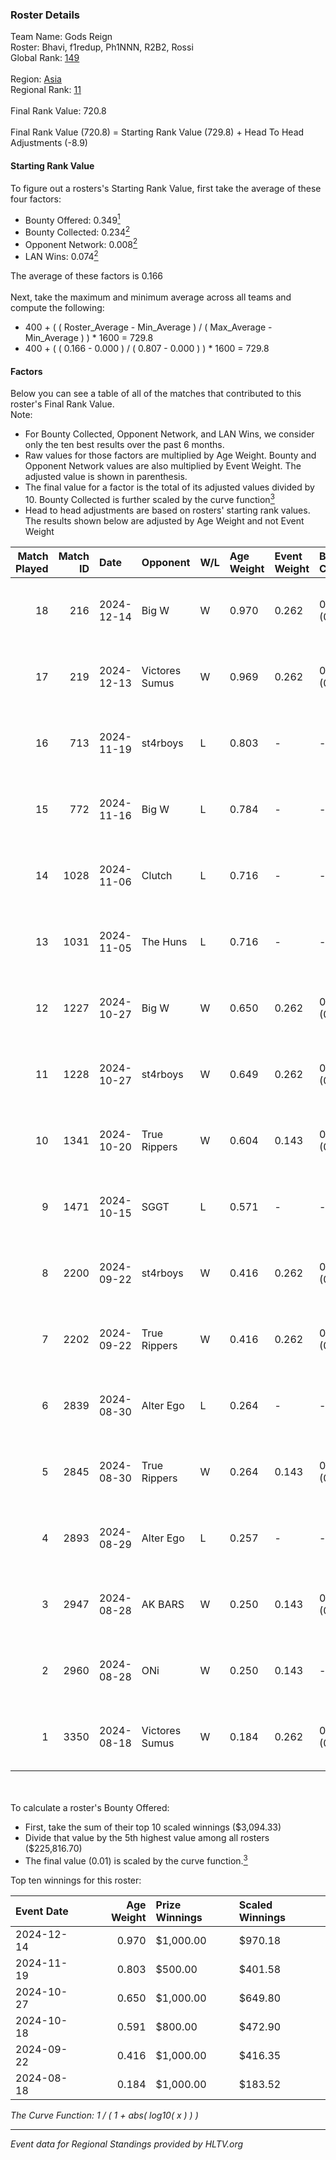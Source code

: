 ### Roster Details<br />
Team Name: Gods Reign<br />
Roster: Bhavi, f1redup, Ph1NNN, R2B2, Rossi<br />
Global Rank: [149](../../standings_global_2025_01_17.md)<br />
<br />
Region: [Asia]( ../../standings_asia_2025_01_17.md)<br />
Regional Rank: [11]( ../../standings_asia_2025_01_17.md)<br />
<br />
Final Rank Value:  720.8<br />
<br />
Final Rank Value (720.8) = Starting Rank Value (729.8) + Head To Head Adjustments (-8.9)<br />

#### Starting Rank Value<br />
To figure out a rosters's Starting Rank Value, first take the average of these four factors:<br />
- Bounty Offered: 0.349[<sup>1</sup>](#table2)
- Bounty Collected: 0.234[<sup>2</sup>](#table1)
- Opponent Network: 0.008[<sup>2</sup>](#table1)
- LAN Wins: 0.074[<sup>2</sup>](#table1)

The average of these factors is 0.166<br />
<br />
Next, take the maximum and minimum average across all teams and compute the following:<br />
- 400 + ( ( Roster_Average - Min_Average ) / ( Max_Average - Min_Average ) ) * 1600 = 729.8
- 400 + ( ( 0.166 - 0.000 ) / ( 0.807 - 0.000 ) ) * 1600 = 729.8


#### Factors<br />
Below you can see a table of all of the matches that contributed to this roster's Final Rank Value.<br />
Note:<br />

- For Bounty Collected, Opponent Network, and LAN Wins, we consider only the ten best results over the past 6 months.
- Raw values for those factors are multiplied by Age Weight. Bounty and Opponent Network values are also multiplied by Event Weight. The adjusted value is shown in parenthesis.
- The final value for a factor is the total of its adjusted values divided by 10. Bounty Collected is further scaled by the curve function[<sup>3</sup>](#curveFunction)
- Head to head adjustments are based on rosters' starting rank values. The results shown below are adjusted by Age Weight and not Event Weight
<span id="table1"></span><br />


| Match Played | Match ID | Date       | Opponent       | W/L | Age Weight | Event Weight | Bounty Collected | Opponent Network | LAN Wins  | H2H Adj. | Roster                                      |
| -: | -: | :- | :- | :- | :- | :- | :- | :- | :- | -: | :- |
|           18 |      216 | 2024-12-14 | Big W          | W   | 0.970      | 0.262        | 0.008 (0.002)    | 0.119 (0.030)    | 0 (0.000) |    15.70 | Bhavi, f1redup, Ph1NNN, R2B2, Rossi         |
|           17 |      219 | 2024-12-13 | Victores Sumus | W   | 0.969      | 0.262        | 0.000 (0.000)    | 0.000 (0.000)    | 0 (0.000) |     7.20 | Bhavi, f1redup, Ph1NNN, R2B2, Rossi         |
|           16 |      713 | 2024-11-19 | st4rboys       | L   | 0.803      | -            | -                | -                | -         |   -14.45 | Bhavi, f1redup, Ph1NNN, R2B2, Rossi         |
|           15 |      772 | 2024-11-16 | Big W          | L   | 0.784      | -            | -                | -                | -         |   -12.30 | Bhavi, f1redup, Ph1NNN, R2B2, Rossi         |
|           14 |     1028 | 2024-11-06 | Clutch         | L   | 0.716      | -            | -                | -                | -         |   -16.19 | Bhavi, f1redup, Ph1NNN, R2B2, Rossi         |
|           13 |     1031 | 2024-11-05 | The Huns       | L   | 0.716      | -            | -                | -                | -         |    -3.98 | Bhavi, f1redup, Ph1NNN, R2B2, Rossi         |
|           12 |     1227 | 2024-10-27 | Big W          | W   | 0.650      | 0.262        | 0.008 (0.001)    | 0.119 (0.020)    | 0 (0.000) |     9.79 | Bhavi, f1redup, Ph1NNN, R2B2, reV3nnnn      |
|           11 |     1228 | 2024-10-27 | st4rboys       | W   | 0.649      | 0.262        | 0.004 (0.001)    | 0.061 (0.010)    | 0 (0.000) |     8.13 | Bhavi, f1redup, Ph1NNN, R2B2, reV3nnnn      |
|           10 |     1341 | 2024-10-20 | True Rippers   | W   | 0.604      | 0.143        | 0.000 (0.000)    | 0.038 (0.003)    | 1 (0.604) |     4.17 | Bhavi, f1redup, Ph1NNN, R2B2, reV3nnnn      |
|            9 |     1471 | 2024-10-15 | SGGT           | L   | 0.571      | -            | -                | -                | -         |    -9.75 | Bhavi, f1redup, Ph1NNN, R2B2, reV3nnnn      |
|            8 |     2200 | 2024-09-22 | st4rboys       | W   | 0.416      | 0.262        | 0.004 (0.000)    | 0.061 (0.007)    | 0 (0.000) |     5.36 | 1nhuman, Bhavi, Ph1NNN, R2B2, reV3nnnn      |
|            7 |     2202 | 2024-09-22 | True Rippers   | W   | 0.416      | 0.262        | 0.000 (0.000)    | 0.038 (0.004)    | 0 (0.000) |     2.91 | 1nhuman, Bhavi, Ph1NNN, R2B2, reV3nnnn      |
|            6 |     2839 | 2024-08-30 | Alter Ego      | L   | 0.264      | -            | -                | -                | -         |    -6.29 | Bhavi, f1redup, Mcg!LLzZz, Ph1NNN, reV3nnnn |
|            5 |     2845 | 2024-08-30 | True Rippers   | W   | 0.264      | 0.143        | 0.000 (0.000)    | 0.038 (0.001)    | 0 (0.000) |     1.83 | Bhavi, f1redup, Mcg!LLzZz, Ph1NNN, reV3nnnn |
|            4 |     2893 | 2024-08-29 | Alter Ego      | L   | 0.257      | -            | -                | -                | -         |    -6.20 | Bhavi, f1redup, Ph1NNN, R2B2, reV3nnnn      |
|            3 |     2947 | 2024-08-28 | AK BARS        | W   | 0.250      | 0.143        | 0.020 (0.001)    | 0.012 (0.000)    | 0 (0.000) |     2.36 | Bhavi, f1redup, Ph1NNN, R2B2, reV3nnnn      |
|            2 |     2960 | 2024-08-28 | ONi            | W   | 0.250      | 0.143        | -                | 0.037 (0.001)    | 0 (0.000) |     1.47 | Bhavi, f1redup, Ph1NNN, R2B2, reV3nnnn      |
|            1 |     3350 | 2024-08-18 | Victores Sumus | W   | 0.184      | 0.262        | 0.000 (0.000)    | -                | -         |     1.32 | Bhavi, f1redup, Ph1NNN, R2B2, reV3nnnn      |

<br />
<span id="table2"></span><br />
To calculate a roster's Bounty Offered:<br />

- First, take the sum of their top 10 scaled winnings ($3,094.33)
- Divide that value by the 5th highest value among all rosters ($225,816.70)
- The final value (0.01) is scaled by the curve function.[<sup>3</sup>](#curveFunction)

Top ten winnings for this roster:<br />

| Event Date | Age Weight | Prize Winnings | Scaled Winnings |
| :- | -: | :- | :- |
| 2024-12-14 |      0.970 | $1,000.00      | $970.18         |
| 2024-11-19 |      0.803 | $500.00        | $401.58         |
| 2024-10-27 |      0.650 | $1,000.00      | $649.80         |
| 2024-10-18 |      0.591 | $800.00        | $472.90         |
| 2024-09-22 |      0.416 | $1,000.00      | $416.35         |
| 2024-08-18 |      0.184 | $1,000.00      | $183.52         |


<span id="curveFunction"></span>_The Curve Function: 1 / ( 1 + abs( log10( x ) ) )_<br />

---
_Event data for Regional Standings provided by HLTV.org_<br />
